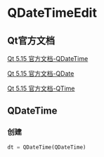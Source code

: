 # QDateTimeEdit

## Qt官方文档

[Qt 5.15 官方文档-QDateTime](https://doc.qt.io/qt-5.15/qdatetime.html)

[Qt 5.15 官方文档-QDate](https://doc.qt.io/qt-5.15/qdate.html)

[Qt 5.15 官方文档-QTime](https://doc.qt.io/qt-5.15/qtime.html)



## QDateTime

### 创建

```python
dt = QDateTime(QDateTime)
```

